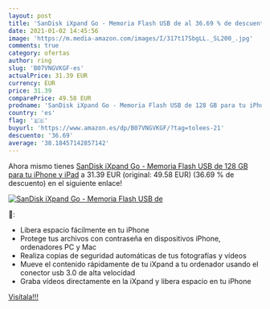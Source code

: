 ```yaml
---
layout: post
title: 'SanDisk iXpand Go - Memoria Flash USB de al 36.69 % de descuento'
date: 2021-01-02 14:45:56
image: 'https://m.media-amazon.com/images/I/317t17SbgLL._SL200_.jpg'
comments: true
category: ofertas
author: ring
slug: 'B07VNGVKGF-es'
actualPrice: 31.39 EUR
currency: EUR
price: 31.39
comparePrice: 49.58 EUR
prodname: 'SanDisk iXpand Go - Memoria Flash USB de 128 GB para tu iPhone y iPad'
country: 'es'
flag: '🇪🇸'
buyurl: 'https://www.amazon.es/dp/B07VNGVKGF/?tag=tolees-21'
descuento: '36.69'
average: '38.18457142857142'
---
```


Ahora mismo tienes [SanDisk iXpand Go - Memoria Flash USB de 128 GB para tu iPhone y iPad](https://www.amazon.es/dp/B07VNGVKGF/?tag=tolees-21) a 31.39 EUR (original: 49.58 EUR) (36.69 %  de descuento) en el siguiente enlace!

[![SanDisk iXpand Go - Memoria Flash USB de](https://m.media-amazon.com/images/I/317t17SbgLL._SL200_.jpg)](https://www.amazon.es/dp/B07VNGVKGF/?tag=tolees-21)

🔎:

- Libera espacio fácilmente en tu iPhone
- Protege tus archivos con contraseña en dispositivos iPhone, ordenadores PC y Mac
- Realiza copias de seguridad automáticas de tus fotografías y vídeos
- Mueve el contenido rápidamente de tu iXpand a tu ordenador usando el conector usb 3.0 de alta velocidad
- Graba vídeos directamente en la iXpand y libera espacio en tu iPhone

[Visítala!!!](https://www.amazon.es/dp/B07VNGVKGF/?tag=tolees-21)
